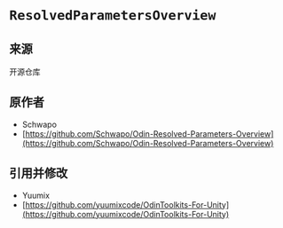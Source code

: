 # `ResolvedParametersOverview`

## 来源

开源仓库

## 原作者

- Schwapo
- [https://github.com/Schwapo/Odin-Resolved-Parameters-Overview](https://github.com/Schwapo/Odin-Resolved-Parameters-Overview)

## 引用并修改

- Yuumix
- [https://github.com/yuumixcode/OdinToolkits-For-Unity](https://github.com/yuumixcode/OdinToolkits-For-Unity) 